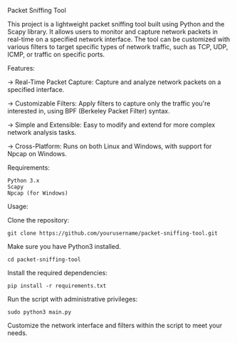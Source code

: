 Packet Sniffing Tool

This project is a lightweight packet sniffing tool built using Python and the Scapy library. It allows users to monitor and capture network packets in real-time on a specified network interface. The tool can be customized with various filters to target specific types of network traffic, such as TCP, UDP, ICMP, or traffic on specific ports.

Features:
 
-> Real-Time Packet Capture: Capture and analyze network packets on a specified interface.

-> Customizable Filters: Apply filters to capture only the traffic you're interested in, using BPF (Berkeley Packet Filter) syntax.

-> Simple and Extensible: Easy to modify and extend for more complex network analysis tasks.

-> Cross-Platform: Runs on both Linux and Windows, with support for Npcap on Windows.


Requirements:

    Python 3.x
    Scapy
    Npcap (for Windows)

Usage:

Clone the repository:

    git clone https://github.com/yourusername/packet-sniffing-tool.git

Make sure you have Python3 installed.

    cd packet-sniffing-tool

Install the required dependencies:

    pip install -r requirements.txt

Run the script with administrative privileges:

    sudo python3 main.py

Customize the network interface and filters within the script to meet your needs.
